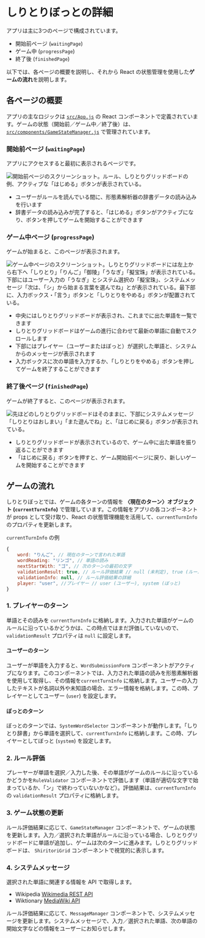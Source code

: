 # しりとりぼっとの詳細

アプリは主に3つのページで構成されています。
- 開始前ページ (`waitingPage`)
- ゲーム中 (`progressPage`)
- 終了後 (`finishedPage`)

以下では、各ページの概要を説明し、それから React の状態管理を使用した**ゲームの流れ**を説明します。

## 各ページの概要
アプリの主なロジックは [`src/App.js`](./src/App.js) の React コンポーネントで定義されています。ゲームの状態（開始前／ゲーム中／終了後）は、[`src/components/GameStateManager.js`](./src/components/GameStateManager.js) で管理されています。

### 開始前ページ (`waitingPage`)
アプリにアクセスすると最初に表示されるページです。

![開始前ページのスクリーンショット。ルール、しりとりグリッドボードの例、アクティブな「はじめる」ボタンが表示されている。](./img/screenshot_waitingPage.jpg)

- ユーザーがルールを読んでいる間に、形態素解析器の辞書データの読み込みを行います
- 辞書データの読み込みが完了すると、「はじめる」ボタンがアクティブになり、ボタンを押してゲームを開始することができます


### ゲーム中ページ (`progressPage`)
ゲームが始まると、このページが表示されます。

![ゲーム中ページのスクリーンショット。しりとりグリッドボードには左上から右下へ「しりとり」「りんご」「御陵」「うなぎ」「擬宝珠」が表示されている。下部にはユーザー入力の「うなぎ」とシステム選択の「擬宝珠」、システムメッセージ「次は、「シ」から始まる言葉を選んでね」とが表示されている。最下部に、入力ボックス・「言う」ボタンと「しりとりをやめる」ボタンが配置されている。](./img/screenshot_progressPage.jpg)

- 中央にはしりとりグリッドボードが表示され、これまでに出た単語を一覧できます
- しりとりグリッドボードはゲームの進行に合わせて最新の単語に自動でスクロールします
- 下部にはプレイヤー（ユーザーまたはぼっと）が選択した単語と、システムからのメッセージが表示されます
- 入力ボックスに次の単語を入力するか、「しりとりをやめる」ボタンを押してゲームを終了することができます


### 終了後ページ (`finishedPage`)
ゲームが終了すると、このページが表示されます。

![先ほどのしりとりグリッドボードはそのままに、下部にシステムメッセージ「しりとりはおしまい」「また遊んでね」と、「はじめに戻る」ボタンが表示されている。](./img/screenshot_finishedPage.jpg)

- しりとりグリッドボードが表示されているので、ゲーム中に出た単語を振り返ることができます
- 「はじめに戻る」ボタンを押すと、ゲーム開始前ページに戻り、新しいゲームを開始することができます


## ゲームの流れ
しりとりぼっとでは、ゲームの各ターンの情報を **〈現在のターン〉オブジェクト (`currentTurnInfo`)** で管理しています。この情報をアプリの各コンポーネントが props として受け取り、React の状態管理機能を活用して、`currentTurnInfo` のプロパティを更新します。

`currentTurnInfo` の例

```js
{
    word: "りんご", // 現在のターンで言われた単語
    wordReading: "リンゴ", // 単語の読み
    nextStartWith: "ゴ", // 次のターンの最初の文字
    validationResult: true, // ルール評価結果 // null (未判定), true (ルールに沿っている), false (沿っていない)
    validationInfo: null, // ルール評価結果の詳細
    player: "user", //プレイヤー // user (ユーザー), system (ぼっと)
}
```

### 1. プレイヤーのターン
単語とその読みを `currentTurnInfo` に格納します。入力された単語がゲームのルールに沿っているかどうかは、この時点ではまだ評価していないので、`validationResult` プロパティは `null` に設定します。

#### ユーザーのターン
ユーザーが単語を入力すると、`WordSubmissionForm` コンポーネントがアクティブになります。このコンポーネントでは、入力された単語の読みを形態素解析器を使用して取得し、その情報を`currentTurnInfo` に格納します。ユーザーの入力したテキストが名詞以外や未知語の場合、エラー情報を格納します。この時、プレイヤーとしてユーザー (`user`) を設定します。

#### ぼっとのターン
ぼっとのターンでは、`SystemWordSelector` コンポーネントが動作します。「しりとり辞書」から単語を選択して、`currentTurnInfo` に格納します。この時、プレイヤーとしてぼっと (`system`) を設定します。

### 2. ルール評価
プレーヤーが単語を選択／入力した後、その単語がゲームのルールに沿っているかどうかを`RuleValidator` コンポーネントで評価します（単語が適切な文字で始まっているか、「ン」で終わっていないかなど）。評価結果は、`currentTurnInfo` の `validationResult` プロパティに格納します。

### 3. ゲーム状態の更新
ルール評価結果に応じて、`GameStateManager` コンポーネントで、ゲームの状態を更新します。入力／選択された単語がルールに沿っている場合、しりとりグリッドボードに単語が追加し、ゲームは次のターンに進みます。しりとりグリッドボードは、 `ShiritoriGrid` コンポーネントで視覚的に表示します。

### 4. システムメッセージ
選択された単語に関連する情報を API で取得します。

- Wikipedia [Wikimedia REST API](https://ja.wikipedia.org/api/rest_v1/)
- Wiktionary [MediaWiki API](https://ja.wiktionary.org/w/api.php)

ルール評価結果に応じて、`MessageManager` コンポーネントで、システムメッセージを更新します。システムメッセージで、入力／選択された単語、次の単語の開始文字などの情報をユーザーにお知らせします。
